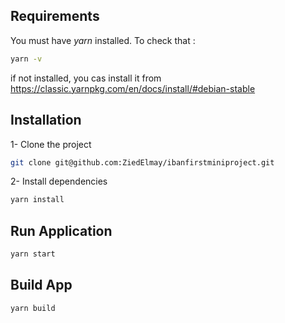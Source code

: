 ## Requirements
You must have *yarn* installed. To check that :

```bash
yarn -v
```

if not installed, you cas install it from https://classic.yarnpkg.com/en/docs/install/#debian-stable

## Installation

1- Clone the project

```bash
git clone git@github.com:ZiedElmay/ibanfirstminiproject.git
```

2- Install dependencies

```bash
yarn install
```

## Run Application

```bash
yarn start
```

## Build App

```bash
yarn build
```